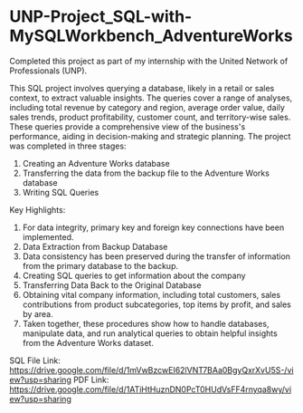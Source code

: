 # UNP-Project_SQL-with-MySQLWorkbench_AdventureWorks

Completed this project as part of my internship with the United Network of Professionals (UNP).

This SQL project involves querying a database, likely in a retail or sales context, to extract valuable insights. The queries cover a range of analyses, including total revenue by category and region, average order value, daily sales trends, product profitability, customer count, and territory-wise sales. These queries provide a comprehensive view of the business's performance, aiding in decision-making and strategic planning. The project was completed in three stages:

 1. Creating an Adventure Works database
 2. Transferring the data from the backup file to the Adventure Works database
 3. Writing SQL Queries

Key Highlights:

 1. For data integrity, primary key and foreign key connections have been implemented.
 2. Data Extraction from Backup Database
 3. Data consistency has been preserved during the transfer of information from the primary database to the backup.
 4. Creating SQL queries to get information about the company
 5. Transferring Data Back to the Original Database
 6. Obtaining vital company information, including total customers, sales contributions from product subcategories, top items by profit, and sales by area.
 7. Taken together, these procedures show how to handle databases, manipulate data, and run analytical queries to obtain helpful insights from the Adventure Works dataset.

SQL File Link: https://drive.google.com/file/d/1mVwBzcwEI62lVNT7BAa0BgyQxrXvU5S-/view?usp=sharing
PDF Link: https://drive.google.com/file/d/1ATiHtHuznDN0PcT0HUdVsFF4rnyqa8wy/view?usp=sharing
